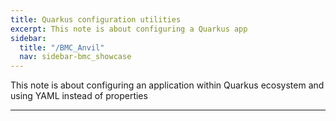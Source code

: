 ```yaml
---
title: Quarkus configuration utilities
excerpt: This note is about configuring a Quarkus app
sidebar:
  title: "/BMC_Anvil"
  nav: sidebar-bmc_showcase
---
```


This note is about configuring an application within Quarkus ecosystem and using YAML instead of properties 

---

